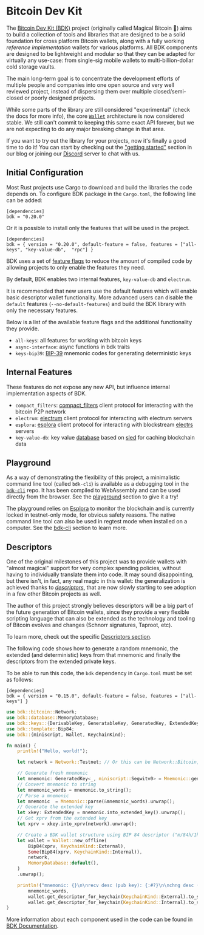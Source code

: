 # Bitcoin Dev Kit

The [Bitcoin Dev Kit (BDK)](https://github.com/bitcoindevkit) project (originally called Magical Bitcoin 🧙) aims to build a collection of tools and libraries that are designed to be a solid foundation for cross platform Bitcoin wallets, along with a fully working *reference implementation* wallets for various platforms.
All BDK components are designed to be lightweight and modular so that they can be adapted for virtually any use-case: from single-sig mobile wallets to multi-billion-dollar cold storage vaults.

The main long-term goal is to concentrate the development efforts of multiple people and companies into one open source and very well reviewed project, instead of dispersing them over multiple closed/semi-closed or
poorly designed projects.

While some parts of the library are still considered "experimental" (check the docs for more info), the core [`Wallet`](https://docs.rs/bdk/latest/bdk/wallet/struct.Wallet.html) architecture is now considered stable. We still can't commit to keeping this same exact API forever,
but we are not expecting to do any major breaking change in that area.

If you want to try out the library for your projects, now it's finally a good time to do it! You can start by checking out the ["getting started"](/getting-started/) section in our blog or joining our [Discord](https://discord.gg/dstn4dQ)
server to chat with us.

## Initial Configuration

Most Rust projects use Cargo to download and build the libraries the code depends on. To configure BDK package in the `Cargo.toml`, the following line can be added:

```
[dependencies]
bdk = "0.20.0"
```

Or it is possible to install only the features that will be used in the project.

```
[dependencies]
bdk = { version = "0.20.0", default-feature = false, features = ["all-keys", "key-value-db",  "rpc"] }
```

BDK uses a set of [feature flags](https://doc.rust-lang.org/cargo/reference/manifest.html#the-features-section) to reduce the amount of compiled code by allowing projects to only enable the features they need.

By default, BDK enables two internal features, `key-value-db` and `electrum`.

It is recommended that new users use the default features which will enable basic descriptor wallet functionality. More advanced users can disable the `default` features (`--no-default-features`) and build the BDK library with only the necessary features.

Below is a list of the available feature flags and the additional functionality they provide.

* `all-keys`: all features for working with bitcoin keys
* `async-interface`: async functions in bdk traits
* `keys-bip39`: [BIP-39](https://github.com/bitcoin/bips/blob/master/bip-0039.mediawiki) mnemonic codes for generating deterministic keys

## Internal Features

These features do not expose any new API, but influence internal implementation aspects of BDK.

* `compact_filters`: [compact_filters](https://docs.rs/bdk/0.15.0/bdk/blockchain/compact_filters/index.html) client protocol for interacting with the bitcoin P2P network
* `electrum`: [electrum](https://docs.rs/bdk/0.15.0/bdk/blockchain/electrum/index.html) client protocol for interacting with electrum servers
* `esplora`: [esplora](https://docs.rs/bdk/0.15.0/bdk/blockchain/esplora/index.html) client protocol for interacting with blockstream [electrs](https://github.com/Blockstream/electrs) servers
* `key-value-db`: key value [database](https://docs.rs/bdk/0.15.0/bdk/database/index.html) based on [sled](https://crates.io/crates/sled) for caching blockchain data


## Playground

As a way of demonstrating the flexibility of this project, a minimalistic command line tool (called `bdk-cli`) is available as a debugging tool in the [`bdk-cli`](https://github.com/bitcoindevkit/bdk-cli)
repo. It has been compiled to WebAssembly and can be used directly from the browser. See the [playground](/bdk-cli/playground) section to give it a try!

The playground relies on [Esplora](https://blockstream.info) to monitor the blockchain and is currently locked in testnet-only mode, for obvious safety reasons. The native command line tool can also be used in regtest mode when installed on
a computer. See the [bdk-cli](/bdk-cli) section to learn more.

## Descriptors

One of the original milestones of this project was to provide wallets with "almost magical" support for very complex spending policies, without having to individually translate them into code. It may sound disappointing, but there isn't, in fact,
any real magic in this wallet: the generalization is achieved thanks to [*descriptors*](https://github.com/bitcoin/bitcoin/blob/master/doc/descriptors.md), that are now slowly starting to see adoption in a few other Bitcoin projects as well.

The author of this project strongly believes descriptors will be a big part of the future generation of Bitcoin wallets, since they provide a very flexible scripting language that can also be extended as the
technology and tooling of Bitcoin evolves and changes (Schnorr signatures, Taproot, etc).

To learn more, check out the specific [Descriptors section](/descriptors).

The following code shows how to generate a random mnemonic, the extended (and deterministic) keys from that mnemonic and finally the descriptors from the extended private keys.

To be able to run this code, the `bdk` dependency in `Cargo.toml` must be set as follows:

```
[dependencies]
bdk = { version = "0.15.0", default-feature = false, features = ["all-keys"] }
```

```rust
use bdk::bitcoin::Network;
use bdk::database::MemoryDatabase;
use bdk::keys::{DerivableKey, GeneratableKey, GeneratedKey, ExtendedKey, bip39::{Mnemonic, WordCount, Language}};
use bdk::template::Bip84;
use bdk::{miniscript, Wallet, KeychainKind};

fn main() {
    println!("Hello, world!");

    let network = Network::Testnet; // Or this can be Network::Bitcoin, Network::Signet or Network::Regtest

    // Generate fresh mnemonic
    let mnemonic: GeneratedKey<_, miniscript::Segwitv0> = Mnemonic::generate((WordCount::Words12, Language::English)).unwrap();
    // Convert mnemonic to string
    let mnemonic_words = mnemonic.to_string();
    // Parse a mnemonic
    let mnemonic  = Mnemonic::parse(&mnemonic_words).unwrap();
    // Generate the extended key
    let xkey: ExtendedKey = mnemonic.into_extended_key().unwrap();
    // Get xprv from the extended key
    let xprv = xkey.into_xprv(network).unwrap();

    // Create a BDK wallet structure using BIP 84 descriptor ("m/84h/1h/0h/0" and "m/84h/1h/0h/1")
    let wallet = Wallet::new_offline(
        Bip84(xprv, KeychainKind::External),
        Some(Bip84(xprv, KeychainKind::Internal)),
        network,
        MemoryDatabase::default(),
    )
    .unwrap();

    println!("mnemonic: {}\n\nrecv desc (pub key): {:#?}\n\nchng desc (pub key): {:#?}",
        mnemonic_words,
        wallet.get_descriptor_for_keychain(KeychainKind::External).to_string(),
        wallet.get_descriptor_for_keychain(KeychainKind::Internal).to_string());
}
```

More information about each component used in the code can be found in [BDK Documentation](https://docs.rs/bdk/0.15.0/bdk/index.html).
